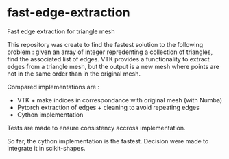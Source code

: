 # fast-edge-extraction
Fast edge extraction for triangle mesh

This repository was create to find the fastest solution to the following problem : given an array of integer repredenting a collection of triangles, find the associated list of edges. VTK provides a functionality to extract edges from a triangle mesh, but the output is a new mesh where points are not in the same order than in the original mesh.

Compared implementations are :
* VTK + make indices in correspondance with original mesh (with Numba)
* Pytorch extraction of edges + cleaning to avoid repeating edges
* Cython implementation

Tests are made to ensure consistency accross implementation.

So far, the cython implementation is the fastest. Decision were made to integrate it in scikit-shapes.
